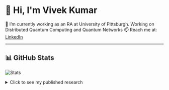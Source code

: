 # 👋 Hi, I'm Vivek Kumar

🌱 I’m currently working as an RA at University of Pittsburgh. Working on Distributed Quantum Computing and Quantum Networks
📫 Reach me at: [LinkedIn](https://www.linkedin.com/in/vivek-kum-0x94/)

---

## 📊 GitHub Stats

![Stats](https://github-readme-stats.vercel.app/api?username=vivek-kumar9696&show_icons=true&count_private=true&theme=default)
<details>
<summary>Click to see my published research</summary>

| Year | Research |
|------|------|
| 2023 | [Optimal Entanglement Distillation Policies for Quantum Switches](https://arxiv.org/abs/2305.06804) |
| 2025 | [Optimal Entanglement Distillation Policies for Bipartite Quantum Switches](//d-scholarship.pitt.edu/45642/) |

</details>
